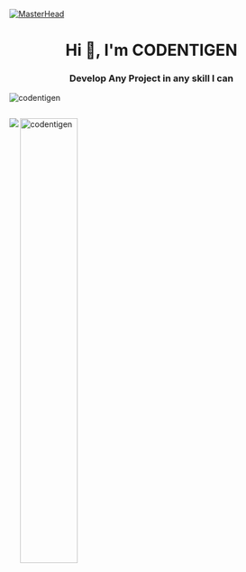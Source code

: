 [![MasterHead](https://1.bp.blogspot.com/-7A4WynwLsMw/XbBpCXG8fHI/AAAAAAAAMt4/uOa1bpLskYgrwGbllhSu2SDj_Mig8SXJQCLcBGAsYHQ/s1600/2000_600px.gif)](https://rishavchanda.io)
<h1 align="center">Hi 👋, I'm CODENTIGEN</h1>
<h3 align="center">Develop Any Project in any skill I can</h3>

<p align="left"> <img src="https://komarev.com/ghpvc/?username=codentigen&label=Profile%20views&color=0e75b6&style=flat" alt="codentigen" />

<p align="left"> <a href="https://twitter.com/" target="blank"><img src="https://img.shields.io/twitter/follow/?logo=twitter&style=for-the-badge" alt="" /></a> </p>

<img align="left" src="https://github-readme-stats.vercel.app/api?username=codentigen&show_icons=true&theme=radical"/>

<img align="left" width="45%" src="https://github-readme-streak-stats.herokuapp.com/?user=codentigen&" alt="codentigen" />





<!---
codentigen/codentigen is a ✨ special ✨ repository because its `README.md` (this file) appears on your GitHub profile.
You can click the Preview link to take a look at your changes.
--->
